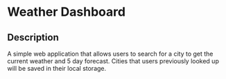 # Weather Dashboard

## Description
A simple web application that allows users to search for a city to get the current weather and 5 day forecast. Cities that users previously looked up will be saved in their local storage.


